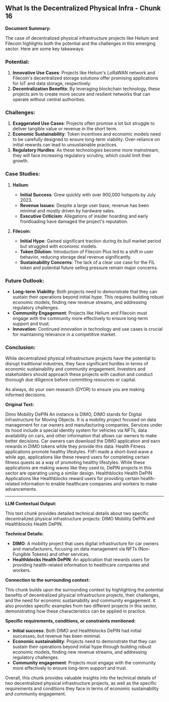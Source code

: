 ## What Is the Decentralized Physical Infra - Chunk 16

**Document Summary:**

The case of decentralized physical infrastructure projects like Helium and Filecoin highlights both the potential and the challenges in this emerging sector. Here are some key takeaways:

### Potential:
1. **Innovative Use Cases**: Projects like Helium's LoRaWAN network and Filecoin's decentralized storage solutions offer promising applications for IoT and data storage, respectively.
2. **Decentralization Benefits**: By leveraging blockchain technology, these projects aim to create more secure and resilient networks that can operate without central authorities.

### Challenges:
1. **Exaggerated Use Cases**: Projects often promise a lot but struggle to deliver tangible value or revenue in the short term.
2. **Economic Sustainability**: Token incentives and economic models need to be carefully designed to ensure long-term viability. Over-reliance on initial rewards can lead to unsustainable practices.
3. **Regulatory Hurdles**: As these technologies become more mainstream, they will face increasing regulatory scrutiny, which could limit their growth.

### Case Studies:
1. **Helium**:
   - **Initial Success**: Grew quickly with over 900,000 hotspots by July 2023.
   - **Revenue Issues**: Despite a large user base, revenue has been minimal and mostly driven by hardware sales.
   - **Executive Criticism**: Allegations of insider hoarding and early frontloading have damaged the project's reputation.

2. **Filecoin**:
   - **Initial Hype**: Gained significant traction during its bull market period but struggled with economic models.
   - **Token Dilution**: Introduction of Filecoin Plus led to a shift in user behavior, reducing storage deal revenue significantly.
   - **Sustainability Concerns**: The lack of a clear use case for the FIL token and potential future selling pressure remain major concerns.

### Future Outlook:
- **Long-term Viability**: Both projects need to demonstrate that they can sustain their operations beyond initial hype. This requires building robust economic models, finding new revenue streams, and addressing regulatory challenges.
- **Community Engagement**: Projects like Helium and Filecoin must engage with the community more effectively to ensure long-term support and trust.
- **Innovation**: Continued innovation in technology and use cases is crucial for maintaining relevance in a competitive market.

### Conclusion:
While decentralized physical infrastructure projects have the potential to disrupt traditional industries, they face significant hurdles in terms of economic sustainability and community engagement. Investors and stakeholders should approach these projects with caution and conduct thorough due diligence before committing resources or capital.

As always, do your own research (DYOR) to ensure you are making informed decisions.

**Original Text:**

Dimo Mobility DePIN
An instance is DIMO, DIMO stands for Digital Infrastructure for Moving Objects. It is a mobility project focused on data management for car owners and manufacturing companies. Services under its hood include a special identity system for vehicles via NFTs, data availability on cars, and other information that allows car owners to make better decisions. Car owners can download the DIMO application and earn rewards in DIMO tokens while they provide this data. Health
Fitness applications promote healthy lifestyles. FitFi made a short-lived wave a while ago, applications like these reward users for completing certain fitness quests as a way of promoting healthy lifestyles. While these applications are making waves like they used to, DePIN projects in this sector are operating using a similar design. Healthblocks Health DePIN
Applications like Healthblocks reward users for providing certain health-related information to enable healthcare companies and workers to make advancements.

---

**LLM Contextual Output:**

This text chunk provides detailed technical details about two specific decentralized physical infrastructure projects: DIMO Mobility DePIN and Healthblocks Health DePIN.

**Technical Details:**

* **DIMO**: A mobility project that uses digital infrastructure for car owners and manufacturers, focusing on data management via NFTs (Non-Fungible Tokens) and other services.
* **Healthblocks Health DePIN**: An application that rewards users for providing health-related information to healthcare companies and workers.

**Connection to the surrounding context:**

This chunk builds upon the surrounding context by highlighting the potential benefits of decentralized physical infrastructure projects, their challenges, and the need for economic sustainability and community engagement. It also provides specific examples from two different projects in this sector, demonstrating how these characteristics can be applied in practice.

**Specific requirements, conditions, or constraints mentioned:**

* **Initial success**: Both DIMO and Healthblocks DePIN had initial successes, but revenue has been minimal.
* **Economic sustainability**: Projects need to demonstrate that they can sustain their operations beyond initial hype through building robust economic models, finding new revenue streams, and addressing regulatory challenges.
* **Community engagement**: Projects must engage with the community more effectively to ensure long-term support and trust.

Overall, this chunk provides valuable insights into the technical details of two decentralized physical infrastructure projects, as well as the specific requirements and conditions they face in terms of economic sustainability and community engagement.
